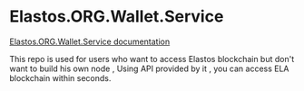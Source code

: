 Elastos.ORG.Wallet.Service
==============

[Elastos.ORG.Wallet.Service documentation](https://nodela.readthedocs.io)

This repo is used for users who want to access Elastos blockchain but don't want to build his own node , Using API provided by it , you can access ELA blockchain within seconds.
